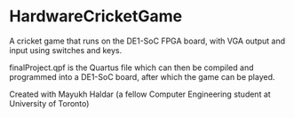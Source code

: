 # HardwareCricketGame
A cricket game that runs on the DE1-SoC FPGA board, with VGA output and input using switches and keys.

finalProject.qpf is the Quartus file which can then be compiled and programmed into a DE1-SoC board, after which the game can be played.

Created with Mayukh Haldar (a fellow Computer Engineering student at University of Toronto)
